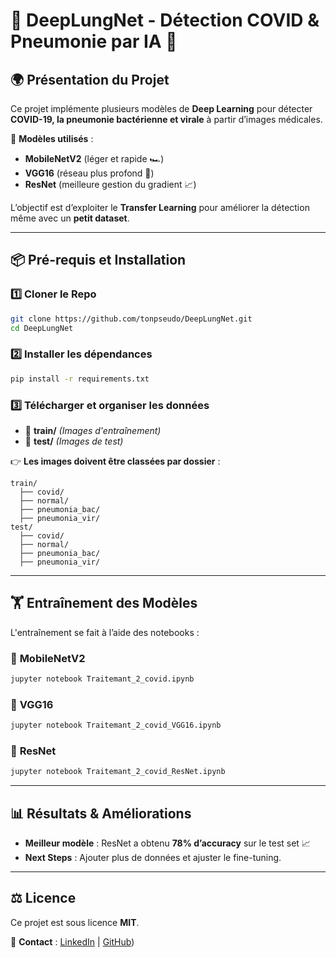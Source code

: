 # 📌 DeepLungNet - Détection COVID & Pneumonie par IA 🧠

## 🌍 Présentation du Projet

Ce projet implémente plusieurs modèles de **Deep Learning** pour détecter **COVID-19, la pneumonie bactérienne et virale** à partir d’images médicales.

🚀 **Modèles utilisés** :
- **MobileNetV2** (léger et rapide 🏎️)
- **VGG16** (réseau plus profond 🔬)
- **ResNet** (meilleure gestion du gradient 📈)

L’objectif est d’exploiter le **Transfer Learning** pour améliorer la détection même avec un **petit dataset**.

---
## 📦 Pré-requis et Installation

### 1️⃣ **Cloner le Repo**
```bash
git clone https://github.com/tonpseudo/DeepLungNet.git
cd DeepLungNet
```

### 2️⃣ **Installer les dépendances**
```bash
pip install -r requirements.txt
```

### 3️⃣ **Télécharger et organiser les données**
- 📁 **train/** *(Images d'entraînement)*
- 📁 **test/** *(Images de test)*

👉 **Les images doivent être classées par dossier** :
```
train/
  ├── covid/
  ├── normal/
  ├── pneumonia_bac/
  ├── pneumonia_vir/
test/
  ├── covid/
  ├── normal/
  ├── pneumonia_bac/
  ├── pneumonia_vir/
```

---
## 🏋️ Entraînement des Modèles

L'entraînement se fait à l’aide des notebooks :

### 📌 **MobileNetV2**
```bash
jupyter notebook Traitemant_2_covid.ipynb
```

### 📌 **VGG16**
```bash
jupyter notebook Traitemant_2_covid_VGG16.ipynb
```

### 📌 **ResNet**
```bash
jupyter notebook Traitemant_2_covid_ResNet.ipynb
```
---
## 📊 Résultats & Améliorations
- **Meilleur modèle** : ResNet a obtenu **78% d’accuracy** sur le test set 📈
- **Next Steps** : Ajouter plus de données et ajuster le fine-tuning.

---
## ⚖️ Licence
Ce projet est sous licence **MIT**.

📩 **Contact** : [LinkedIn](https://www.linkedin.com/in/jo%C3%ABl-tchinda-b12311226/) | [GitHub](https://github.com/TCHINDAJOEL))

